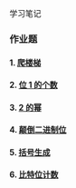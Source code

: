 学习笔记

### 作业题

#### 1. [爬楼梯](https://leetcode-cn.com/problems/climbing-stairs/)

#### 2. [位 1 的个数](https://leetcode-cn.com/problems/number-of-1-bits/)

#### 3. [2 的幂](https://leetcode-cn.com/problems/power-of-two/)

#### 4. [颠倒二进制位](https://leetcode-cn.com/problems/reverse-bits/)

#### 5. [括号生成](https://leetcode-cn.com/problems/generate-parentheses/)

#### 6. [比特位计数](https://leetcode-cn.com/problems/counting-bits/description/)